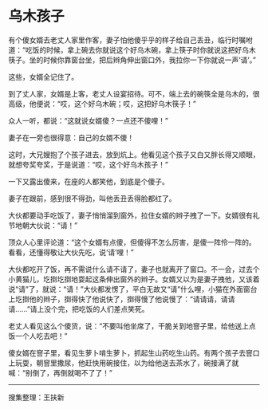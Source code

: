 # 乌木孩子

有个傻女婿去老丈人家里作客，妻子怕他傻乎乎的样子给自己丢丑，临行时嘱咐道：“吃饭的时候，拿上碗去你就说这个好乌木碗，拿上筷子时你就说这把好乌木筷子。坐的时候你靠窗台坐，把后辫角伸出窗口外，我拉你一下你就说一声‘请’。”

这些，女婿全记住了。

到了丈人家，女婿是上客，老丈人设宴招待。可不，端上去的碗筷全是乌木的，很高级，他便说：“哎，这个好乌木碗；哎，这把好乌木筷子！”

众人一听，都说：“这就说女婿傻？一点还不傻哩！”

妻子在一旁也很得意：自己的女婿不傻！

这时，大兄嫂抱了个孩子进去，放到炕上。他看见这个孩子又白又胖长得又顺眼，就想夸奖夸奖，于是说道：“哎，这个好乌木孩子！”

一下又露出傻来，在座的人都笑他，到底是个傻子。

妻子在跟前，感到很不得劲，叫他丢丑丢得脸都红了。

大伙都要动手吃饭了，妻子悄悄溜到窗外，拉住女婿的辫子拽了一下。女婿很有礼节地朝大伙说：“请！”

顶众人心里评论道：“这个女婿有点傻，但傻得不怎么厉害，是傻一阵伶一阵的。看看，还懂得敬让大伙先吃，说‘请’哩！”

大伙都吃开了饭，再不需说什么请不请了，妻子也就离开了窗口。不一会，过去个小黄猫儿，圪捯圪捯地耍起这条伸出窗外的辫子。女婿又以为是妻子拽他，又该着说“请”了，就说：“请！”大伙都发愣了，平白无故又“请”什么哩，小猫在外面窗台上圪捯他的辫子，捯得快了他说快了，捯得慢了他说慢了：“请请请，请请请......”请上没个完，把吃饭的人们差点笑死。

老丈人看见这么个傻货，说：“不要叫他坐席了，干脆关到地窨子里，给他送上点饭一个人吃去吧！”

傻女婿在窨子里，看见生萝卜啃生萝卜，抓起生山药吃生山药。有两个孩子去窨口上玩耍，朝窨里撒尿，他赶快用碗接住，以为给他送去茶水了，碗接满了就喊：“别倒了，再倒就喝不了了！”

---

搜集整理：王扶新
